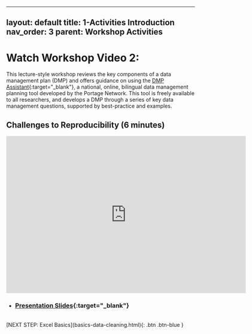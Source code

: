 
---
layout: default
title: 1-Activities Introduction
nav_order: 3
parent: Workshop Activities
---
# Watch Workshop Video 2: 
This lecture-style workshop reviews the key components of a data management plan (DMP) and offers guidance on using the [DMP Assistant](https://assistant.portagenetwork.ca/){:target="_blank"}, a national, online, bilingual data management planning tool developed by the Portage Network. This tool is freely available to all researchers, and develops a DMP through a series of key data management questions, supported by best-practice and examples.

## Challenges to Reproducibility (6 minutes)

<iframe height="420" width="640" allowfullscreen frameborder=0 src="https://echo360.ca/media/1bf968d8-3f8e-497f-9d5f-c78eaebc12a6/public?autoplay=false&automute=false"></iframe>

- ### [Presentation Slides](https://bit.ly/3iPS8jZ){:target="_blank"} 
<br>
[NEXT STEP: Excel Basics](basics-data-cleaning.html){: .btn .btn-blue }
